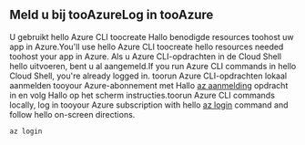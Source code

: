 ## <a name="log-in-tooazure"></a><span data-ttu-id="04203-101">Meld u bij tooAzure</span><span class="sxs-lookup"><span data-stu-id="04203-101">Log in tooAzure</span></span>

<span data-ttu-id="04203-102">U gebruikt hello Azure CLI toocreate Hallo benodigde resources toohost uw app in Azure.</span><span class="sxs-lookup"><span data-stu-id="04203-102">You'll use hello Azure CLI toocreate hello resources needed toohost your app in Azure.</span></span> <span data-ttu-id="04203-103">Als u Azure CLI-opdrachten in de Cloud Shell hello uitvoeren, bent u al aangemeld.</span><span class="sxs-lookup"><span data-stu-id="04203-103">If you run Azure CLI commands in hello Cloud Shell, you're already logged in.</span></span> <span data-ttu-id="04203-104">toorun Azure CLI-opdrachten lokaal aanmelden tooyour Azure-abonnement met Hallo [az aanmelding](/cli/azure/#login) opdracht in en volg Hallo op het scherm instructies.</span><span class="sxs-lookup"><span data-stu-id="04203-104">toorun Azure CLI commands locally, log in tooyour Azure subscription with hello [az login](/cli/azure/#login) command and follow hello on-screen directions.</span></span>

```azurecli
az login
```
